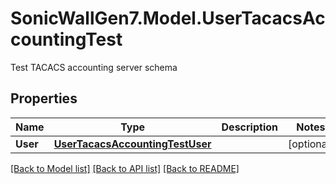 # SonicWallGen7.Model.UserTacacsAccountingTest
Test TACACS accounting server schema

## Properties

Name | Type | Description | Notes
------------ | ------------- | ------------- | -------------
**User** | [**UserTacacsAccountingTestUser**](UserTacacsAccountingTestUser.md) |  | [optional] 

[[Back to Model list]](../README.md#documentation-for-models) [[Back to API list]](../README.md#documentation-for-api-endpoints) [[Back to README]](../README.md)


